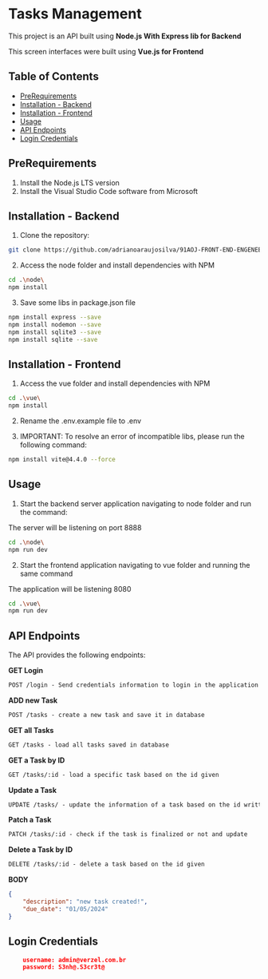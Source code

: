# Tasks Management

This project is an API built using **Node.js With Express lib for Backend**

This screen interfaces were built using **Vue.js for Frontend**

## Table of Contents
- [PreRequirements](#prerequirements)
- [Installation - Backend](#installation-backend)
- [Installation - Frontend](#installation-frontend)
- [Usage](#usage)
- [API Endpoints](#api-endpoints)
- [Login Credentials](#login-credentials)

## PreRequirements
1. Install the Node.js LTS version 
2. Install the Visual Studio Code software from Microsoft

## Installation - Backend

1. Clone the repository:

```bash
git clone https://github.com/adrianoaraujosilva/91AOJ-FRONT-END-ENGENEERING
```

2. Access the node folder and install dependencies with NPM

```bash
cd .\node\
npm install
```

3. Save some libs in package.json file

```bash
npm install express --save
npm install nodemon --save
npm install sqlite3 --save
npm install sqlite --save
```

## Installation - Frontend

1. Access the vue folder and install dependencies with NPM

```bash
cd .\vue\
npm install
```

2. Rename the .env.example file to .env

3. IMPORTANT: To resolve an error of incompatible libs, please run the following command: 

```bash
npm install vite@4.4.0 --force
```

## Usage

1. Start the backend server application navigating to node folder and run the command:

The server will be listening on port 8888

```bash
cd .\node\
npm run dev
```

2. Start the frontend application navigating to vue folder and running the same command

The application will be listening 8080

```bash
cd .\vue\
npm run dev
```

## API Endpoints
The API provides the following endpoints:

**GET Login**
```markdown	
POST /login - Send credentials information to login in the application
```

**ADD new Task**
```markdown
POST /tasks - create a new task and save it in database
``` 

**GET all Tasks**
```markdown
GET /tasks - load all tasks saved in database
``` 

**GET a Task by ID**
```markdown
GET /tasks/:id - load a specific task based on the id given
```

**Update a Task**
```markdown
UPDATE /tasks/ - update the information of a task based on the id written on JSON Body
```

**Patch a Task**
```markdown
PATCH /tasks/:id - check if the task is finalized or not and update 
``` 

**Delete a Task by ID**
```markdown
DELETE /tasks/:id - delete a task based on the id given
```

**BODY**
```json
{
    "description": "new task created!",
    "due_date": "01/05/2024"
}
```

## Login Credentials 

```json
    username: admin@verzel.com.br
    password: S3nh@.S3cr3t@
```

